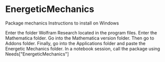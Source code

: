 # EnergeticMechanics
Package mechanics
Instructions to install on Windows 

Enter the folder Wolfram Research located in the program files.
Enter the Mathematica folder.
Go into the Mathematica version folder.
Then go to Addons folder.
Finally, go into the Applications folder and paste the Energetic Mechanics folder.
In a notebook session, call the package using Needs["EnergeticMechanics"]
